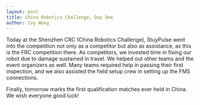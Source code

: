 ```yaml
---
layout: post
title: China Robotics Challenge, Day One
author: Ivy Wong
---
```

Today at the Shenzhen CRC (China Robotics Challenge), StuyPulse went into the competition not only as a competitor but also as assistance, as this is the FRC competition there. As competitors, we invested time in fixing our robot due to damage sustained in travel. We helped out other teams and the event organizers as well. Many teams required help in passing their first inspection, and we also assisted the field setup crew in setting up the FMS connections. 

Finally, tomorrow marks the first qualification matches ever held in China. We wish everyone good luck!
